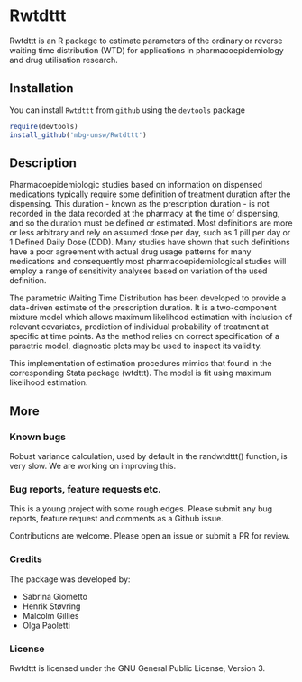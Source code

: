 # Rwtdttt

Rwtdttt is an R package to estimate parameters of the ordinary or reverse waiting time distribution (WTD) for applications in pharmacoepidemiology and drug utilisation research.

## Installation

You can install `Rwtdttt` from `github` using the `devtools` package

```r
require(devtools)
install_github('mbg-unsw/Rwtdttt')
```

## Description

Pharmacoepidemiologic studies based on information on dispensed medications typically require some definition of treatment duration after the dispensing. This duration - known as the prescription duration - is not recorded in the data recorded at the pharmacy at the time of dispensing, and so the duration must be defined or estimated. Most definitions are more or less arbitrary and rely on assumed dose per day, such as 1 pill per day or 1 Defined Daily Dose (DDD). Many studies have shown that such definitions have a poor agreement with actual drug usage patterns for many medications and consequently most pharmacoepidemiological studies will employ a range of sensitivity analyses based on variation of the used definition.

The parametric Waiting Time Distribution has been developed to provide a data-driven estimate of the prescription duration. It is a two-component mixture model which allows maximum likelihood estimation with inclusion of relevant covariates, prediction of individual probability of treatment at specific at time points. As the method relies on correct specification of a paraetric model, diagnostic plots may be used to inspect its validity.

This implementation of estimation procedures mimics that found in the corresponding Stata package (wtdttt). The model is fit using maximum likelihood estimation.

## More

### Known bugs

Robust variance calculation, used by default in the randwtdttt() function, is very slow. We are working on improving this.

### Bug reports, feature requests etc.

This is a young project with some rough edges. Please submit any bug reports, feature request and comments as a Github issue.

Contributions are welcome. Please open an issue or submit a PR for review.

### Credits

The package was developed by:

* Sabrina Giometto
* Henrik Støvring
* Malcolm Gillies
* Olga Paoletti

### License

Rwtdttt is licensed under the GNU General Public License, Version 3.

